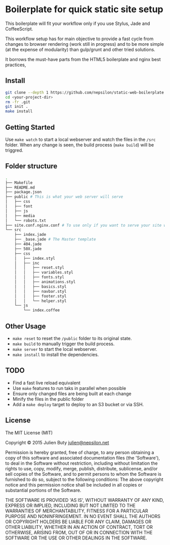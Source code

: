 # Boilerplate for quick static site setup

This boilerplate will fit your workflow only if you use Stylus, Jade and CoffeeScript.

This workflow setup has for main objective to provide a fast cycle from changes to browser rendering (work still in progress) and to be more simple (at the expense of modularity) than gulp/grunt and other tried solutions.

It borrows the must-have parts from the HTML5 boilerplate and nginx best practices,


## Install

```bash
git clone --depth 1 https://github.com/nepsilon/static-web-boilerplate.git <your-project-dir>
cd <your-project-dir>
rm -fr .git
git init .
make install
```

## Getting Started

Use `make watch` to  start a local webserver and watch the files in the `/src` folder. When any change is seen, the build process (`make build`) will be triggred.

## Folder structure

```bash
.
├── Makefile
├── README.md
├── package.json
├── public # This is what your web server will serve
│   ├── css
│   ├── font
│   ├── js
│   ├── media
│   └── robots.txt
├── site.conf.nginx.conf # To use only if you want to serve your site with nginx
└── src
    ├── index.jade
    ├── _base.jade # The Master template
    ├── 404.jade
    ├── 50X.jade
    ├── css
    │   ├── index.styl
    │   ├── inc
    │   │   ├── reset.styl
    │   │   ├── variables.styl
    │   │   ├── fonts.styl
    │   │   ├── animations.styl
    │   │   ├── basics.styl
    │   │   ├── navbar.styl
    │   │   ├── footer.styl
    │   │   └── helper.styl
    └── js
        └── index.coffee
```

## Other Usage

* `make reset` to reset the `/public` folder to its original state.
* `make build` to manually trigger the build process.
* `make server` to start the local webserver.
* `make install` to install the dependencies.


## TODO

* Find a fast live reload equivalent
* Use `make` features to run taks in parallel when possible
* Ensure only changed files are being built at each change
* Minify the files in the public folder
* Add a `make deploy` target to deploy to an S3 bucket or via SSH.


## License

The MIT License (MIT)

Copyright © 2015 Julien Buty <julien@nepsilon.net>

Permission is hereby granted, free of charge, to any person obtaining a copy of this software and associated documentation files (the 'Software'), to deal in the Software without restriction, including without limitation the rights to use, copy, modify, merge, publish, distribute, sublicense, and/or sell copies of the Software, and to permit persons to whom the Software is furnished to do so, subject to the following conditions: The above copyright notice and this permission notice shall be included in all copies or substantial portions of the Software.

THE SOFTWARE IS PROVIDED 'AS IS', WITHOUT WARRANTY OF ANY KIND, EXPRESS OR IMPLIED, INCLUDING BUT NOT LIMITED TO THE WARRANTIES OF MERCHANTABILITY, FITNESS FOR A PARTICULAR PURPOSE AND NONINFRINGEMENT. IN NO EVENT SHALL THE AUTHORS OR COPYRIGHT HOLDERS BE LIABLE FOR ANY CLAIM, DAMAGES OR OTHER LIABILITY, WHETHER IN AN ACTION OF CONTRACT, TORT OR OTHERWISE, ARISING FROM, OUT OF OR IN CONNECTION WITH THE SOFTWARE OR THE USE OR OTHER DEALINGS IN THE SOFTWARE.
